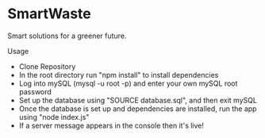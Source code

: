 # SmartWaste
Smart solutions for a greener future.


Usage

- Clone Repository
- In the root directory run "npm install" to install dependencies
- Log into mySQL (mysql -u root -p) and enter your own mySQL root password
- Set up the database using "SOURCE database.sql", and then exit mySQL
- Once the database is set up and dependencies are installed, run the app using "node index.js"
- If a server message appears in the console then it's live!

